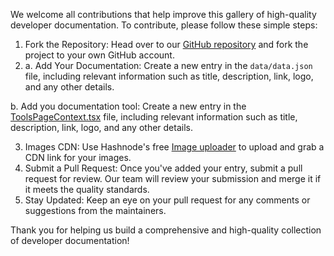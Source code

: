 We welcome all contributions that help improve this gallery of high-quality developer documentation. To contribute, please follow these simple steps:

1. Fork the Repository: Head over to our [GitHub repository](https://github.com/Hashnode/awesome-docs-gallery/) and fork the project to your own GitHub account.
2. a. Add Your Documentation: Create a new entry in the `data/data.json` file, including relevant information such as title, description, link, logo, and any other details.

b. Add you documentation tool: Create a new entry in the [ToolsPageContext.tsx](https://github.com/Hashnode/awesome-docs-gallery/blob/main/src/components/ToolsPageContent.tsx) file, including relevant information such as title, description, link, logo, and any other details.

3. Images CDN: Use Hashnode's free [Image uploader](https://hashnode.com/uploader) to upload and grab a CDN link for your images.
4. Submit a Pull Request: Once you've added your entry, submit a pull request for review. Our team will review your submission and merge it if it meets the quality standards.
5. Stay Updated: Keep an eye on your pull request for any comments or suggestions from the maintainers.

Thank you for helping us build a comprehensive and high-quality collection of developer documentation!